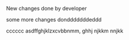 New changes done by developer

some more changes dondddddddeddd


cccccc
asdffghjklzxcvbbnmm,
ghhj
njkkm
nnjkk

